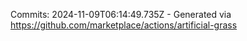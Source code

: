 Commits: 2024-11-09T06:14:49.735Z - Generated via https://github.com/marketplace/actions/artificial-grass
<br>
